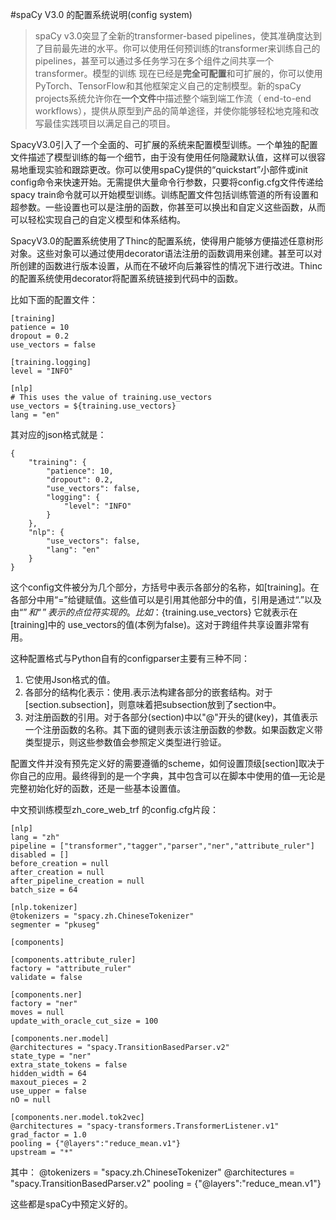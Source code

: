 #spaCy V3.0 的配置系统说明(config system)

> spaCy v3.0突显了全新的transformer-based pipelines，使其准确度达到了目前最先进的水平。你可以使用任何预训练的transformer来训练自己的pipelines，甚至可以通过多任务学习在多个组件之间共享一个transformer。模型的训练 现在已经是**完全可配置**和可扩展的，你可以使用PyTorch、TensorFlow和其他框架定义自己的定制模型。新的spaCy projects系统允许你在**一个文件**中描述整个端到端工作流（ end-to-end workflows），提供从原型到产品的简单途径，并使你能够轻松地克隆和改写最佳实践项目以满足自己的项目。

SpacyV3.0引入了一个全面的、可扩展的系统来配置模型训练。一个单独的配置文件描述了模型训练的每一个细节，由于没有使用任何隐藏默认值，这样可以很容易地重现实验和跟踪更改。你可以使用spaCy提供的“quickstart”小部件或init config命令来快速开始。无需提供大量命令行参数，只要将config.cfg文件传递给spacy train命令就可以开始模型训练。训练配置文件包括训练管道的所有设置和超参数。一些设置也可以是注册的函数，你甚至可以换出和自定义这些函数，从而可以轻松实现自己的自定义模型和体系结构。

SpacyV3.0的配置系统使用了Thinc的配置系统，使得用户能够方便描述任意树形对象。这些对象可以通过使用decorator语法注册的函数调用来创建。甚至可以对所创建的函数进行版本设置，从而在不破坏向后兼容性的情况下进行改进。Thinc的配置系统使用decorator将配置系统链接到代码中的函数。

比如下面的配置文件：

    [training]
    patience = 10
    dropout = 0.2
    use_vectors = false
    
    [training.logging]
    level = "INFO"
    
    [nlp]
    # This uses the value of training.use_vectors
    use_vectors = ${training.use_vectors}
    lang = "en"
    
    
其对应的json格式就是：

	{
		"training": {
			"patience": 10,
			"dropout": 0.2,
			"use_vectors": false,
			"logging": {
				"level": "INFO"
			}
		},
		"nlp": {
			"use_vectors": false,
			"lang": "en"
		}
	}

这个config文件被分为几个部分，方括号中表示各部分的名称，如[training]。在各部分中用“=”给键赋值。这些值可以是引用其他部分中的值，引用是通过“.”以及由“$”和“{}”表示的点位符实现的。比如：${training.use_vectors}  它就表示在[training]中的 use_vectors的值(本例为false)。这对于跨组件共享设置非常有用。

这种配置格式与Python自有的configparser主要有三种不同：
1. 它使用Json格式的值。
2. 各部分的结构化表示：使用.表示法构建各部分的嵌套结构。对于[section.subsection]，则意味着把subsection放到了section中。
3. 对注册函数的引用。对于各部分(section)中以"@"开头的键(key)，其值表示一个注册函数的名称。其下面的键则表示该注册函数的参数。如果函数定义带类型提示，则这些参数值会参照定义类型进行验证。

配置文件并没有预先定义好的需要遵循的scheme，如何设置顶级[section]取决于你自己的应用。最终得到的是一个字典，其中包含可以在脚本中使用的值—无论是完整初始化好的函数，还是一些基本设置值。

中文预训练模型zh_core_web_trf 的config.cfg片段：

    [nlp]
    lang = "zh"
    pipeline = ["transformer","tagger","parser","ner","attribute_ruler"]
    disabled = []
    before_creation = null
    after_creation = null
    after_pipeline_creation = null
    batch_size = 64
    
    [nlp.tokenizer]
    @tokenizers = "spacy.zh.ChineseTokenizer"
    segmenter = "pkuseg"
    
    [components]
    
    [components.attribute_ruler]
    factory = "attribute_ruler"
    validate = false
    
    [components.ner]
    factory = "ner"
    moves = null
    update_with_oracle_cut_size = 100
    
    [components.ner.model]
    @architectures = "spacy.TransitionBasedParser.v2"
    state_type = "ner"
    extra_state_tokens = false
    hidden_width = 64
    maxout_pieces = 2
    use_upper = false
    nO = null
    
    [components.ner.model.tok2vec]
    @architectures = "spacy-transformers.TransformerListener.v1"
    grad_factor = 1.0
    pooling = {"@layers":"reduce_mean.v1"}
    upstream = "*"
    
其中：
@tokenizers = "spacy.zh.ChineseTokenizer"
@architectures = "spacy.TransitionBasedParser.v2"
pooling = {"@layers":"reduce_mean.v1"}

这些都是spaCy中预定义好的。
